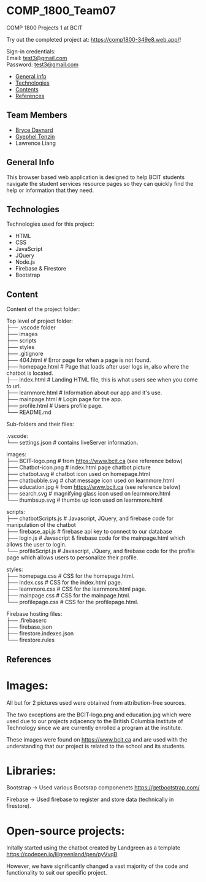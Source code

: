 # COMP_1800_Team07

COMP 1800 Projects 1 at BCIT

Try out the completed project at: https://comp1800-349e8.web.app/!

Sign-in credentials:  
Email: test3@gmail.com  
Password: test3@gmail.com

* [General info](#general-info)
* [Technologies](#technologies)
* [Contents](#content)
* [References](#references)

## Team Members
* [Bryce Daynard](https://github.com/bdaynard)
* [Gyephel Tenzin](https://github.com/GyephelT)
* Lawrence Liang

## General Info
This browser based web application is designed to
help BCIT students navigate the student services resource pages so they can quickly find the help or information that they need.
	
## Technologies
Technologies used for this project:
* HTML
* CSS
* JavaScript
* JQuery
* Node.js
* Firebase & Firestore
* Bootstrap 
	
## Content
Content of the project folder:

Top level of project folder:  
├── .vscode folder  
├── images  
├── scripts  
├── styles  
├── .gitignore  
├── 404.html                 # Error page for when a page is not found.  
├── homepage.html            # Page that loads after user logs in, also where the chatbot is located.  
├── index.html               # Landing HTML file, this is what users see when you come to url.  
├── learnmore.html           # Information about our app and it's use.  
├── mainpage.html            # Login page for the app.  
├── profile.html             # Users profile page.  
└── README.md

Sub-folders and their files:

.vscode:  
└── settings.json            # contains liveServer information.

images:  
├── BCIT-logo.png            # from https://www.bcit.ca (see reference below)  
├── Chatbot-icon.png         # index.html page chatbot picture  
├── chatbot.svg              # chatbot icon used on homepage.html  
├── chatbubble.svg           # chat message icon used on learnmore.html  
├── education.jpg            # from https://www.bcit.ca (see reference below)  
├── search.svg               # magnifying glass icon used on learnmore.html  
└── thumbsup.svg             # thumbs up icon used on learnmore.html  

scripts:  
├── chatbotScripts.js        # Javascript, JQuery, and firebase code for manipulation of the chatbot  
├── firebase_api.js          # firebase api key to connect to our database  
├── login.js                 # Javascript & firebase code for the mainpage.html which allows the user to login.  
└── profileScript.js         # Javascript, JQuery, and firebase code for the profile page which allows users to personalize their profile.  

styles:  
├── homepage.css             # CSS for the homepage.html.  
├── index.css                # CSS for the index.html page.  
├── learnmore.css            # CSS for the learnmore.html page.  
├── mainpage.css             # CSS for the mainpage.html.  
└── profilepage.css          # CSS for the profilepage.html.  

Firebase hosting files:  
├── .firebaserc  
├── firebase.json  
├── firestore.indexes.json  
└── firestore.rules  

## References

# Images:

All but for 2 pictures used were obtained from attribution-free sources. 

The two exceptions are the BCIT-logo.png and education.jpg which were used
due to our projects adjacency to the British Columbia Institute of 
Technology since we are currently enrolled a program at the institute. 

These images were found on https://www.bcit.ca and are used with the 
understanding that our project is related to the school and its students.

# Libraries:

Bootstrap -> Used various Bootsrap componenets
https://getbootstrap.com/

Firebase -> Used firebase to register and store data (technically in firestore).

# Open-source projects:

Initally started using the chatbot created by Landgreen as a template
https://codepen.io/lilgreenland/pen/pyVvqB 

However, we have significantly changed a vast majority of the code and functionality to suit our specific project.
